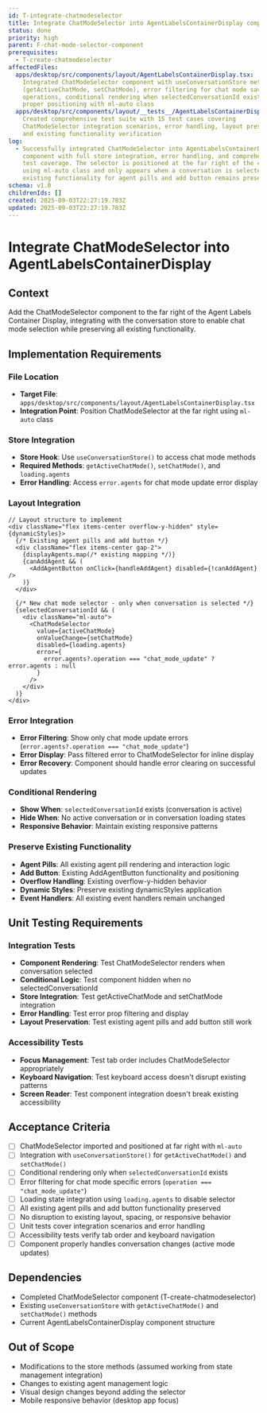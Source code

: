 ```yaml
---
id: T-integrate-chatmodeselector
title: Integrate ChatModeSelector into AgentLabelsContainerDisplay component
status: done
priority: high
parent: F-chat-mode-selector-component
prerequisites:
  - T-create-chatmodeselector
affectedFiles:
  apps/desktop/src/components/layout/AgentLabelsContainerDisplay.tsx:
    Integrated ChatModeSelector component with useConversationStore methods
    (getActiveChatMode, setChatMode), error filtering for chat mode save
    operations, conditional rendering when selectedConversationId exists, and
    proper positioning with ml-auto class
  apps/desktop/src/components/layout/__tests__/AgentLabelsContainerDisplay.test.tsx:
    Created comprehensive test suite with 15 test cases covering
    ChatModeSelector integration scenarios, error handling, layout preservation,
    and existing functionality verification
log:
  - Successfully integrated ChatModeSelector into AgentLabelsContainerDisplay
    component with full store integration, error handling, and comprehensive
    test coverage. The selector is positioned at the far right of the container
    using ml-auto class and only appears when a conversation is selected. All
    existing functionality for agent pills and add button remains preserved.
schema: v1.0
childrenIds: []
created: 2025-09-03T22:27:19.783Z
updated: 2025-09-03T22:27:19.783Z
---
```


# Integrate ChatModeSelector into AgentLabelsContainerDisplay

## Context

Add the ChatModeSelector component to the far right of the Agent Labels Container Display, integrating with the conversation store to enable chat mode selection while preserving all existing functionality.

## Implementation Requirements

### File Location

- **Target File**: `apps/desktop/src/components/layout/AgentLabelsContainerDisplay.tsx`
- **Integration Point**: Position ChatModeSelector at the far right using `ml-auto` class

### Store Integration

- **Store Hook**: Use `useConversationStore()` to access chat mode methods
- **Required Methods**: `getActiveChatMode()`, `setChatMode()`, and `loading.agents`
- **Error Handling**: Access `error.agents` for chat mode update error display

### Layout Integration

```tsx
// Layout structure to implement
<div className="flex items-center overflow-y-hidden" style={dynamicStyles}>
  {/* Existing agent pills and add button */}
  <div className="flex items-center gap-2">
    {displayAgents.map(/* existing mapping */)}
    {canAddAgent && (
      <AddAgentButton onClick={handleAddAgent} disabled={!canAddAgent} />
    )}
  </div>

  {/* New chat mode selector - only when conversation is selected */}
  {selectedConversationId && (
    <div className="ml-auto">
      <ChatModeSelector
        value={activeChatMode}
        onValueChange={setChatMode}
        disabled={loading.agents}
        error={
          error.agents?.operation === "chat_mode_update" ? error.agents : null
        }
      />
    </div>
  )}
</div>
```

### Error Integration

- **Error Filtering**: Show only chat mode update errors (`error.agents?.operation === "chat_mode_update"`)
- **Error Display**: Pass filtered error to ChatModeSelector for inline display
- **Error Recovery**: Component should handle error clearing on successful updates

### Conditional Rendering

- **Show When**: `selectedConversationId` exists (conversation is active)
- **Hide When**: No active conversation or in conversation loading states
- **Responsive Behavior**: Maintain existing responsive patterns

### Preserve Existing Functionality

- **Agent Pills**: All existing agent pill rendering and interaction logic
- **Add Button**: Existing AddAgentButton functionality and positioning
- **Overflow Handling**: Existing overflow-y-hidden behavior
- **Dynamic Styles**: Preserve existing dynamicStyles application
- **Event Handlers**: All existing event handlers remain unchanged

## Unit Testing Requirements

### Integration Tests

- **Component Rendering**: Test ChatModeSelector renders when conversation selected
- **Conditional Logic**: Test component hidden when no selectedConversationId
- **Store Integration**: Test getActiveChatMode and setChatMode integration
- **Error Handling**: Test error prop filtering and display
- **Layout Preservation**: Test existing agent pills and add button still work

### Accessibility Tests

- **Focus Management**: Test tab order includes ChatModeSelector appropriately
- **Keyboard Navigation**: Test keyboard access doesn't disrupt existing patterns
- **Screen Reader**: Test component integration doesn't break existing accessibility

## Acceptance Criteria

- [ ] ChatModeSelector imported and positioned at far right with `ml-auto`
- [ ] Integration with `useConversationStore()` for `getActiveChatMode()` and `setChatMode()`
- [ ] Conditional rendering only when `selectedConversationId` exists
- [ ] Error filtering for chat mode specific errors (`operation === "chat_mode_update"`)
- [ ] Loading state integration using `loading.agents` to disable selector
- [ ] All existing agent pills and add button functionality preserved
- [ ] No disruption to existing layout, spacing, or responsive behavior
- [ ] Unit tests cover integration scenarios and error handling
- [ ] Accessibility tests verify tab order and keyboard navigation
- [ ] Component properly handles conversation changes (active mode updates)

## Dependencies

- Completed ChatModeSelector component (T-create-chatmodeselector)
- Existing `useConversationStore` with `getActiveChatMode()` and `setChatMode()` methods
- Current AgentLabelsContainerDisplay component structure

## Out of Scope

- Modifications to the store methods (assumed working from state management integration)
- Changes to existing agent management logic
- Visual design changes beyond adding the selector
- Mobile responsive behavior (desktop app focus)
